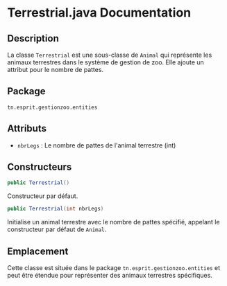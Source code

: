 # Terrestrial.java Documentation

## Description
La classe `Terrestrial` est une sous-classe de `Animal` qui représente les animaux terrestres dans le système de gestion de zoo. Elle ajoute un attribut pour le nombre de pattes.

## Package
`tn.esprit.gestionzoo.entities`

## Attributs
- `nbrLegs` : Le nombre de pattes de l'animal terrestre (int)

## Constructeurs
```java
public Terrestrial()
```
Constructeur par défaut.

```java
public Terrestrial(int nbrLegs)
```
Initialise un animal terrestre avec le nombre de pattes spécifié, appelant le constructeur par défaut de `Animal`.

## Emplacement
Cette classe est située dans le package `tn.esprit.gestionzoo.entities` et peut être étendue pour représenter des animaux terrestres spécifiques.